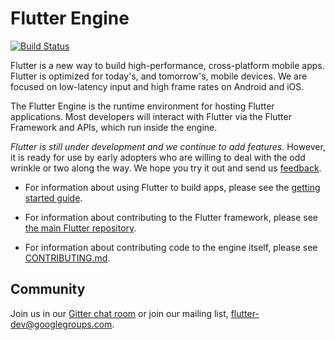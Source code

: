 Flutter Engine
==============
[![Build Status](https://travis-ci.org/flutter/engine.svg)](https://travis-ci.org/flutter/engine)

Flutter is a new way to build high-performance, cross-platform mobile apps.
Flutter is optimized for today's, and tomorrow's, mobile devices. We are
focused on low-latency input and high frame rates on Android and iOS.

The Flutter Engine is the runtime environment for hosting Flutter applications.
Most developers will interact with Flutter via the Flutter Framework and APIs,
which run inside the engine.

_Flutter is still under development and we continue to add 
features._ However, it is ready for use by early adopters who are willing to deal
with the odd wrinkle or two along the way.  We hope you try it out and send
us [feedback](mailto:flutter-dev@googlegroups.com).

 - For information about using Flutter to build apps, please see
   the [getting started guide](https://flutter.io/getting-started/).

 - For information about contributing to the Flutter framework, please see
   [the main Flutter repository](https://github.com/flutter/flutter/blob/master/CONTRIBUTING.md).

 - For information about contributing code to the engine itself, please see
   [CONTRIBUTING.md](CONTRIBUTING.md).

Community
---------

Join us in our [Gitter chat room](https://gitter.im/flutter/flutter) or join our mailing list,
[flutter-dev@googlegroups.com](https://groups.google.com/forum/#!forum/flutter-dev).

